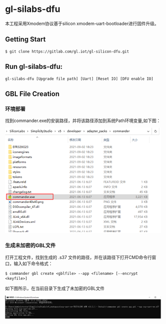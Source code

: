 # gl-silabs-dfu

本工程采用Xmodem协议基于silicon xmodem-uart-bootloader进行固件升级。



## Getting Start

```shell
$ git clone https://gitlab.com/gl.iot/gl-silicon-dfu.git
```



## Run gl-silabs-dfu:

```shell
gl-silabs-dfu [Upgrade file path] [Uart] [Reset IO] [DFU enable IO]
```





## GBL File Creation

### 环境部署
找到commander.exe的安装路径，并将该路径添加到系统Path环境变量,如下图：

![avatar](doc/img/commander路径.png)


### 生成未加密的GBL文件
打开工程文件，找到生成的 .s37 文件的路径，并在该路径下打开CMD命令行窗口，输入如下命令格式：

```shell
$ commander gbl create <gblfile> --app <filename> [--encrypt <keyfile>]
```

如下图所示，在当前目录下生成了未加密的GBL文件

![avatar](doc/img/gbl文件生成.png)